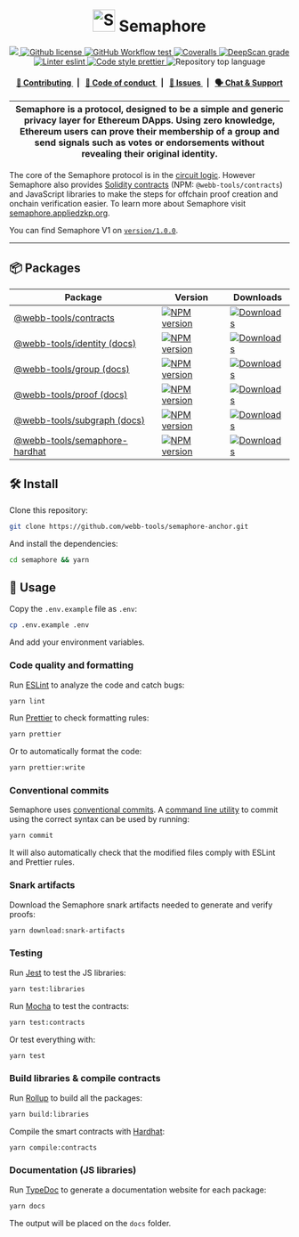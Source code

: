 <p align="center">
    <h1 align="center">
      <picture>
        <source media="(prefers-color-scheme: dark)" srcset="https://github.com/webb-tools/website/blob/main/static/img/semaphore-icon-dark.svg">
        <source media="(prefers-color-scheme: light)" srcset="https://github.com/webb-tools/website/blob/main/static/img/semaphore-icon.svg">
        <img width="40" alt="Semaphore icon." src="https://github.com/webb-tools/website/blob/main/static/img/semaphore-icon.svg">
      </picture>
      Semaphore
    </h1>
</p>

<p align="center">
    <a href="https://github.com/webb-tools" target="_blank">
        <img src="https://img.shields.io/badge/project-Semaphore-blue.svg?style=flat-square">
    </a>
    <a href="/LICENSE">
        <img alt="Github license" src="https://img.shields.io/github/license/webb-tools/semaphore-anchor.svg?style=flat-square">
    </a>
    <a href="https://github.com/webb-tools/semaphore-anchor/actions?query=workflow%3Aproduction">
        <img alt="GitHub Workflow test" src="https://img.shields.io/github/workflow/status/webb-tools/semaphore-anchor/production?label=test&style=flat-square&logo=github">
    </a>
    <a href="https://coveralls.io/github/webb-tools/semaphore-anchor">
        <img alt="Coveralls" src="https://img.shields.io/coveralls/github/webb-tools/semaphore-anchor?style=flat-square&logo=coveralls">
    </a>
    <a href="https://deepscan.io/dashboard#view=project&tid=16502&pid=22324&bid=657461">
        <img src="https://deepscan.io/api/teams/16502/projects/22324/branches/657461/badge/grade.svg" alt="DeepScan grade">
    </a>
    <a href="https://eslint.org/">
        <img alt="Linter eslint" src="https://img.shields.io/badge/linter-eslint-8080f2?style=flat-square&logo=eslint">
    </a>
    <a href="https://prettier.io/">
        <img alt="Code style prettier" src="https://img.shields.io/badge/code%20style-prettier-f8bc45?style=flat-square&logo=prettier">
    </a>
    <img alt="Repository top language" src="https://img.shields.io/github/languages/top/webb-tools/semaphore-anchor?style=flat-square">
</p>

<div align="center">
    <h4>
        <a href="/CONTRIBUTING.md">
            👥 Contributing
        </a>
        <span>&nbsp;&nbsp;|&nbsp;&nbsp;</span>
        <a href="/CODE_OF_CONDUCT.md">
            🤝 Code of conduct
        </a>
        <span>&nbsp;&nbsp;|&nbsp;&nbsp;</span>
        <a href="https://github.com/webb-tools/semaphore-anchor/contribute">
            🔎 Issues
        </a>
        <span>&nbsp;&nbsp;|&nbsp;&nbsp;</span>
        <a href="https://discord.gg/6mSdGHnstH">
            🗣️ Chat &amp; Support
        </a>
    </h4>
</div>

| Semaphore is a protocol, designed to be a simple and generic privacy layer for Ethereum DApps. Using zero knowledge, Ethereum users can prove their membership of a group and send signals such as votes or endorsements without revealing their original identity. |
| ------------------------------------------------------------------------------------------------------------------------------------------------------------------------------------------------------------------------------------------------------------------- |

The core of the Semaphore protocol is in the [circuit logic](/packages/circuits/scheme.png). However Semaphore also provides [Solidity contracts](/packages/contracts) (NPM: `@webb-tools/contracts`) and JavaScript libraries to make the steps for offchain proof creation and onchain verification easier. To learn more about Semaphore visit [semaphore.appliedzkp.org](https://semaphore.appliedzkp.org).

You can find Semaphore V1 on [`version/1.0.0`](https://github.com/webb-tools/semaphore-anchor/tree/version/1.0.0).

---

## 📦 Packages

<table>
    <th>Package</th>
    <th>Version</th>
    <th>Downloads</th>
    <tbody>
        <tr>
            <td>
                <a href="/packages/contracts">
                    @webb-tools/contracts
                </a>
            </td>
            <td>
                <!-- NPM version -->
                <a href="https://npmjs.org/package/@webb-tools/contracts">
                    <img src="https://img.shields.io/npm/v/@webb-tools/contracts.svg?style=flat-square" alt="NPM version" />
                </a>
            </td>
            <td>
                <!-- Downloads -->
                <a href="https://npmjs.org/package/@webb-tools/contracts">
                    <img src="https://img.shields.io/npm/dm/@webb-tools/contracts.svg?style=flat-square" alt="Downloads" />
                </a>
            </td>
        </tr>
        <tr>
            <td>
                <a href="/packages/identity">
                    @webb-tools/identity
                </a>
                <a href="https://webb-tools.github.io/semaphore/identity">
                    (docs)
                </a>
            </td>
            <td>
                <!-- NPM version -->
                <a href="https://npmjs.org/package/@webb-tools/identity">
                    <img src="https://img.shields.io/npm/v/@webb-tools/identity.svg?style=flat-square" alt="NPM version" />
                </a>
            </td>
            <td>
                <!-- Downloads -->
                <a href="https://npmjs.org/package/@webb-tools/identity">
                    <img src="https://img.shields.io/npm/dm/@webb-tools/identity.svg?style=flat-square" alt="Downloads" />
                </a>
            </td>
        </tr>
        <tr>
            <td>
                <a href="/packages/group">
                    @webb-tools/group
                </a>
                <a href="https://webb-tools.github.io/semaphore/group">
                    (docs)
                </a>
            </td>
            <td>
                <!-- NPM version -->
                <a href="https://npmjs.org/package/@webb-tools/group">
                    <img src="https://img.shields.io/npm/v/@webb-tools/group.svg?style=flat-square" alt="NPM version" />
                </a>
            </td>
            <td>
                <!-- Downloads -->
                <a href="https://npmjs.org/package/@webb-tools/group">
                    <img src="https://img.shields.io/npm/dm/@webb-tools/group.svg?style=flat-square" alt="Downloads" />
                </a>
            </td>
        </tr>
        <tr>
            <td>
                <a href="/packages/proof">
                    @webb-tools/proof
                </a>
                <a href="https://webb-tools.github.io/semaphore/proof">
                    (docs)
                </a>
            </td>
            <td>
                <!-- NPM version -->
                <a href="https://npmjs.org/package/@webb-tools/proof">
                    <img src="https://img.shields.io/npm/v/@webb-tools/proof.svg?style=flat-square" alt="NPM version" />
                </a>
            </td>
            <td>
                <!-- Downloads -->
                <a href="https://npmjs.org/package/@webb-tools/proof">
                    <img src="https://img.shields.io/npm/dm/@webb-tools/proof.svg?style=flat-square" alt="Downloads" />
                </a>
            </td>
        </tr>
        <tr>
            <td>
                <a href="/packages/subgraph">
                    @webb-tools/subgraph
                </a>
                <a href="https://webb-tools.github.io/semaphore/subgraph">
                    (docs)
                </a>
            </td>
            <td>
                <!-- NPM version -->
                <a href="https://npmjs.org/package/@webb-tools/subgraph">
                    <img src="https://img.shields.io/npm/v/@webb-tools/subgraph.svg?style=flat-square" alt="NPM version" />
                </a>
            </td>
            <td>
                <!-- Downloads -->
                <a href="https://npmjs.org/package/@webb-tools/subgraph">
                    <img src="https://img.shields.io/npm/dm/@webb-tools/subgraph.svg?style=flat-square" alt="Downloads" />
                </a>
            </td>
        </tr>
        <tr>
            <td>
                <a href="/packages/hardhat">
                    @webb-tools/semaphore-hardhat
                </a>
            </td>
            <td>
                <!-- NPM version -->
                <a href="https://npmjs.org/package/@webb-tools/semaphore-hardhat">
                    <img src="https://img.shields.io/npm/v/@webb-tools/semaphore-hardhat.svg?style=flat-square" alt="NPM version" />
                </a>
            </td>
            <td>
                <!-- Downloads -->
                <a href="https://npmjs.org/package/@webb-tools/semaphore-hardhat">
                    <img src="https://img.shields.io/npm/dm/@webb-tools/semaphore-hardhat.svg?style=flat-square" alt="Downloads" />
                </a>
            </td>
        </tr>
    <tbody>

</table>

## 🛠 Install

Clone this repository:

```bash
git clone https://github.com/webb-tools/semaphore-anchor.git
```

And install the dependencies:

```bash
cd semaphore && yarn
```

## 📜 Usage

Copy the `.env.example` file as `.env`:

```bash
cp .env.example .env
```

And add your environment variables.

### Code quality and formatting

Run [ESLint](https://eslint.org/) to analyze the code and catch bugs:

```bash
yarn lint
```

Run [Prettier](https://prettier.io/) to check formatting rules:

```bash
yarn prettier
```

Or to automatically format the code:

```bash
yarn prettier:write
```

### Conventional commits

Semaphore uses [conventional commits](https://www.conventionalcommits.org/en/v1.0.0/). A [command line utility](https://github.com/commitizen/cz-cli) to commit using the correct syntax can be used by running:

```bash
yarn commit
```

It will also automatically check that the modified files comply with ESLint and Prettier rules.

### Snark artifacts

Download the Semaphore snark artifacts needed to generate and verify proofs:

```bash
yarn download:snark-artifacts
```

### Testing

Run [Jest](https://jestjs.io/) to test the JS libraries:

```bash
yarn test:libraries
```

Run [Mocha](https://mochajs.org/) to test the contracts:

```bash
yarn test:contracts
```

Or test everything with:

```bash
yarn test
```

### Build libraries & compile contracts

Run [Rollup](https://www.rollupjs.org) to build all the packages:

```bash
yarn build:libraries
```

Compile the smart contracts with [Hardhat](https://hardhat.org/):

```bash
yarn compile:contracts
```

### Documentation (JS libraries)

Run [TypeDoc](https://typedoc.org/) to generate a documentation website for each package:

```bash
yarn docs
```

The output will be placed on the `docs` folder.
